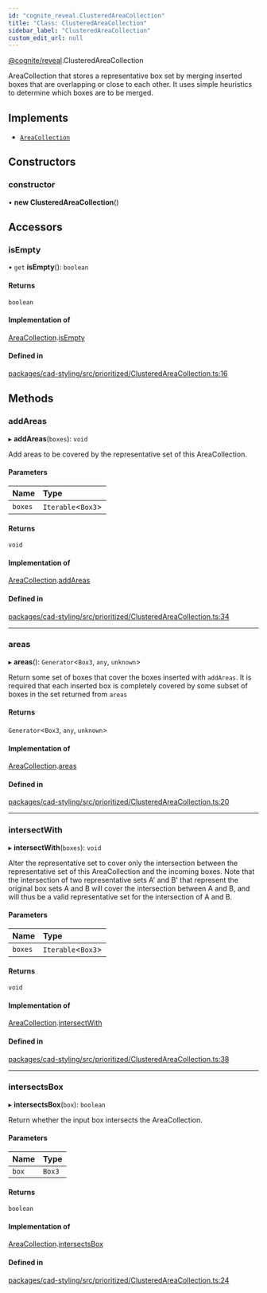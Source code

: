 ```yaml
---
id: "cognite_reveal.ClusteredAreaCollection"
title: "Class: ClusteredAreaCollection"
sidebar_label: "ClusteredAreaCollection"
custom_edit_url: null
---
```


[@cognite/reveal](../modules/cognite_reveal.md).ClusteredAreaCollection

AreaCollection that stores a representative box set by merging
inserted boxes that are overlapping or close to each other.
It uses simple heuristics to determine which boxes are to be merged.

## Implements

- [`AreaCollection`](../interfaces/cognite_reveal.AreaCollection.md)

## Constructors

### constructor

• **new ClusteredAreaCollection**()

## Accessors

### isEmpty

• `get` **isEmpty**(): `boolean`

#### Returns

`boolean`

#### Implementation of

[AreaCollection](../interfaces/cognite_reveal.AreaCollection.md).[isEmpty](../interfaces/cognite_reveal.AreaCollection.md#isempty)

#### Defined in

[packages/cad-styling/src/prioritized/ClusteredAreaCollection.ts:16](https://github.com/cognitedata/reveal/blob/71be00fcc/viewer/packages/cad-styling/src/prioritized/ClusteredAreaCollection.ts#L16)

## Methods

### addAreas

▸ **addAreas**(`boxes`): `void`

Add areas to be covered by the representative set of this
AreaCollection.

#### Parameters

| Name | Type |
| :------ | :------ |
| `boxes` | `Iterable`<`Box3`\> |

#### Returns

`void`

#### Implementation of

[AreaCollection](../interfaces/cognite_reveal.AreaCollection.md).[addAreas](../interfaces/cognite_reveal.AreaCollection.md#addareas)

#### Defined in

[packages/cad-styling/src/prioritized/ClusteredAreaCollection.ts:34](https://github.com/cognitedata/reveal/blob/71be00fcc/viewer/packages/cad-styling/src/prioritized/ClusteredAreaCollection.ts#L34)

___

### areas

▸ **areas**(): `Generator`<`Box3`, `any`, `unknown`\>

Return some set of boxes that cover the boxes inserted with `addAreas`.
It is required that each inserted box is completely covered by some
subset of boxes in the set returned from `areas`

#### Returns

`Generator`<`Box3`, `any`, `unknown`\>

#### Implementation of

[AreaCollection](../interfaces/cognite_reveal.AreaCollection.md).[areas](../interfaces/cognite_reveal.AreaCollection.md#areas)

#### Defined in

[packages/cad-styling/src/prioritized/ClusteredAreaCollection.ts:20](https://github.com/cognitedata/reveal/blob/71be00fcc/viewer/packages/cad-styling/src/prioritized/ClusteredAreaCollection.ts#L20)

___

### intersectWith

▸ **intersectWith**(`boxes`): `void`

Alter the representative set to cover only the intersection between the
representative set of this AreaCollection and the incoming boxes.
Note that the intersection of two representative sets A' and B' that
represent the original box sets A and B will cover the intersection between
A and B, and will thus be a valid representative set for the intersection of A and B.

#### Parameters

| Name | Type |
| :------ | :------ |
| `boxes` | `Iterable`<`Box3`\> |

#### Returns

`void`

#### Implementation of

[AreaCollection](../interfaces/cognite_reveal.AreaCollection.md).[intersectWith](../interfaces/cognite_reveal.AreaCollection.md#intersectwith)

#### Defined in

[packages/cad-styling/src/prioritized/ClusteredAreaCollection.ts:38](https://github.com/cognitedata/reveal/blob/71be00fcc/viewer/packages/cad-styling/src/prioritized/ClusteredAreaCollection.ts#L38)

___

### intersectsBox

▸ **intersectsBox**(`box`): `boolean`

Return whether the input box intersects the AreaCollection.

#### Parameters

| Name | Type |
| :------ | :------ |
| `box` | `Box3` |

#### Returns

`boolean`

#### Implementation of

[AreaCollection](../interfaces/cognite_reveal.AreaCollection.md).[intersectsBox](../interfaces/cognite_reveal.AreaCollection.md#intersectsbox)

#### Defined in

[packages/cad-styling/src/prioritized/ClusteredAreaCollection.ts:24](https://github.com/cognitedata/reveal/blob/71be00fcc/viewer/packages/cad-styling/src/prioritized/ClusteredAreaCollection.ts#L24)
